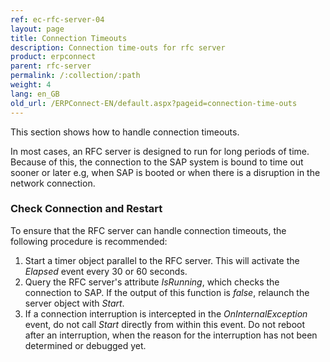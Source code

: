 ```yaml
---
ref: ec-rfc-server-04
layout: page
title: Connection Timeouts
description: Connection time-outs for rfc server
product: erpconnect
parent: rfc-server
permalink: /:collection/:path
weight: 4
lang: en_GB
old_url: /ERPConnect-EN/default.aspx?pageid=connection-time-outs
---
```

This section shows how to handle connection timeouts.

In most cases, an RFC server is designed to run for long periods of time. 
Because of this, the connection to the SAP system is bound to time out sooner or later e.g, when SAP is booted or when there is a disruption in the network connection.

### Check Connection and Restart

To ensure that the RFC server can handle connection timeouts, the following procedure is recommended:

1. Start a timer object parallel to the RFC server. This will activate the *Elapsed* event every 30 or 60 seconds. 
2. Query the RFC server's attribute *IsRunning*, which checks the connection to SAP. 
If the output of this function is *false*, relaunch the server object with *Start*.
3. If a connection interruption is intercepted in the *OnInternalException* event, 
do not call *Start* directly from within this event. 
Do not reboot after an interruption, when the reason for the interruption has not been determined or debugged yet.
